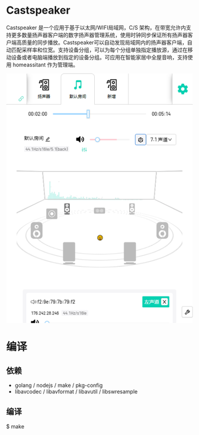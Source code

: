 # Castspeaker
Castspeaker 是一个应用于基于以太网/WIFI局域网，C/S 架构，在带宽允许内支持更多数量扬声器客户端的数字扬声器管理系统，使用时钟同步保证所有扬声器客户端高质量的同步播放。Castspeaker可以自动发现局域网内的扬声器客户端，自动匹配采样率和位宽。支持设备分组，可以为每个分组单独指定播放源，通过在移动设备或者电脑端播放到指定的设备分组。可应用在智能家居中全屋音响，支持使用 homeassitant 作为管理端。

![overview](https://raw.githubusercontent.com/zwcway/castserver-go/main/doc/web.png)

# 编译
## 依赖
- golang / nodejs / make / pkg-config
- libavcodec / libavformat / libavutil / libswresample

## 编译
$ make
